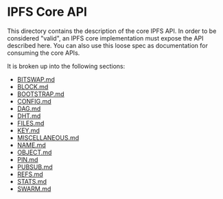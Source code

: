 # IPFS Core API

This directory contains the description of the core IPFS API. In order to be considered "valid", an IPFS core implementation must expose the API described here. You can also use this loose spec as documentation for consuming the core APIs.

It is broken up into the following sections:

* [BITSWAP.md](BITSWAP.md)
* [BLOCK.md](BLOCK.md)
* [BOOTSTRAP.md](BOOTSTRAP.md)
* [CONFIG.md]([CONFIG.md)
* [DAG.md](DAG.md)
* [DHT.md](DHT.md)
* [FILES.md](FILES.md)
* [KEY.md](KEY.md)
* [MISCELLANEOUS.md](MISCELLANEOUS.md)
* [NAME.md](NAME.md)
* [OBJECT.md](OBJECT.md)
* [PIN.md](PIN.md)
* [PUBSUB.md](PUBSUB.md)
* [REFS.md](REFS.md)
* [STATS.md](STATS.md)
* [SWARM.md](SWARM.md)
